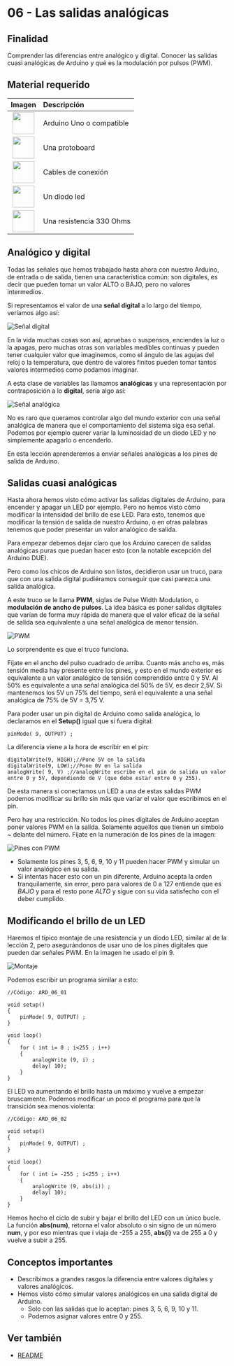 # 06 - Las salidas analógicas

[img1]: ./../imatges/ard/ard_06_01.png "Señal digital"
[img2]: ./../imatges/ard/ard_06_02.png "Señal analógica"
[img3]: ./../imatges/ard/ard_06_03.png "PWM"
[img4]: ./../imatges/ard/ard_06_04.png "Salidas con PWM"
[img5]: ./../imatges/ard/ard_06_05.png "Esquema de montaje"

## Finalidad

Comprender las diferencias entre analógico y digital. Conocer las salidas cuasi analógicas de Arduino y qué es la modulación por pulsos (PWM).

## Material requerido

|                                 Imagen                                 | Descripción               |
| :--------------------------------------------------------------------: | :----------------------- |
|   <img src="./../imatges/mat/mat_unor3.png" width="50" height="50">    | Arduino Uno o compatible |
| <img src="./../imatges/mat/mat_protoboard.png" width="50" height="50"> | Una protoboard           |
|   <img src="./../imatges/mat/mat_cables.png" width="50" height="50">   | Cables de conexión       |
|    <img src="./../imatges/mat/mat_led.png" width="50" height="50">     | Un diodo led             |
|  <img src="./../imatges/mat/mat_resis330.png" width="50" height="50">  | Una resistencia 330 Ohms |

## Analógico y digital

Todas las señales que hemos trabajado hasta ahora con nuestro Arduino, de
entrada o de salida, tienen una característica común: son digitales, es
decir que pueden tomar un valor ALTO o BAJO, pero no valores intermedios.

Si representamos el valor de una **señal digital** a lo largo del tiempo,
veríamos algo así:

![Señal digital][img1]

En la vida muchas cosas son así, apruebas o suspensos, enciendes la luz o
la apagas, pero muchas otras son variables medibles continuas y pueden
tener cualquier valor que imaginemos, como el ángulo de las agujas del
reloj o la temperatura, que dentro de valores finitos pueden tomar tantos
valores intermedios como podamos imaginar.

A esta clase de variables las llamamos **analógicas** y una
representación por contraposición a lo **digital**, sería algo así:

![Señal analógica][img2]

No es raro que queramos controlar algo del mundo exterior con una
señal analógica de manera que el comportamiento del sistema siga
esa señal. Podemos por ejemplo querer variar la luminosidad de un
diodo LED y no simplemente apagarlo o encenderlo.

En esta lección aprenderemos a enviar señales analógicas a los pines de salida
de Arduino.

## Salidas cuasi analógicas

Hasta ahora hemos visto cómo activar las salidas digitales de Arduino, para
encender y apagar un LED por ejemplo. Pero no hemos visto cómo modificar la
intensidad del brillo de ese LED. Para esto, tenemos que modificar la
tensión de salida de nuestro Arduino, o en otras palabras tenemos que poder
presentar un valor analógico de salida.

Para empezar debemos dejar claro que los Arduino carecen de salidas
analógicas puras que puedan hacer esto (con la notable excepción del
Arduino DUE).

Pero como los chicos de Arduino son listos, decidieron usar un truco,
para que con una salida digital pudiéramos conseguir que casi parezca una
salida analógica.

A este truco se le llama **PWM**, siglas de Pulse Width Modulation, o
**modulación de ancho de pulsos**. La idea básica es poner salidas
digitales que varían de forma muy rápida de manera que el valor eficaz
de la señal de salida sea equivalente a una señal analógica de menor
tensión.

![PWM][img3]

Lo sorprendente es que el truco funciona.

Fíjate en el ancho del pulso cuadrado de arriba. Cuanto más ancho es,
más tensión media hay presente entre los pines, y esto en el mundo
exterior es equivalente a un valor analógico de tensión comprendido entre 0 y 5V. Al 50% es equivalente a una señal analógica del 50% de 5V, es decir 2,5V. Si mantenemos los 5V un 75% del tiempo, será el equivalente a una señal analógica de 75% de 5V = 3,75 V.

Para poder usar un pin digital de Arduino como salida analógica, lo
declaramos en el **Setup()** igual que si fuera digital:

```Arduino
pinMode( 9, OUTPUT) ;
```

La diferencia viene a la hora de escribir en el pin:

```Arduino
digitalWrite(9, HIGH);//Pone 5V en la salida
digitalWrite(9, LOW);//Pone 0V en la salida
analogWrite( 9, V) ;//analogWrite escribe en el pin de salida un valor entre 0 y 5V, dependiendo de V (que debe estar entre 0 y 255).
```

De esta manera si conectamos un LED a una de estas salidas PWM
podemos modificar su brillo sin más que variar el valor que
escribimos en el pin.

Pero hay una restricción. No todos los pines digitales de Arduino aceptan
poner valores PWM en la salida. Solamente aquellos que tienen un símbolo ~
delante del número. Fíjate en la numeración de los pines de la imagen:

![Pines con PWM][img4]

- Solamente los pines 3, 5, 6, 9, 10 y 11 pueden hacer PWM y simular un valor analógico en su salida.
- Si intentas hacer esto con un pin diferente, Arduino acepta la orden tranquilamente, sin error, pero para valores de 0 a 127 entiende que es _BAJO_ y para el resto pone _ALTO_ y sigue con su vida satisfecho con el deber cumplido.

## Modificando el brillo de un LED

Haremos el típico montaje de una resistencia y un diodo LED, similar al de
la lección 2, pero asegurándonos de usar uno de los pines digitales que pueden
dar señales PWM. En la imagen he usado el pin 9.

![Montaje][img5]

Podemos escribir un programa similar a esto:

```Arduino
//Código: ARD_06_01

void setup()
{
    pinMode( 9, OUTPUT) ;
}

void loop()
{
    for ( int i= 0 ; i<255 ; i++)
    {
        analogWrite (9, i) ;
        delay( 10);
    }
}
```

El LED va aumentando el brillo hasta un máximo y vuelve a empezar
bruscamente. Podemos modificar un poco el programa para que la transición
sea menos violenta:

```Arduino
//Código: ARD_06_02

void setup()
{
    pinMode( 9, OUTPUT) ;
}

void loop()
{
    for ( int i= -255 ; i<255 ; i++)
    {
        analogWrite (9, abs(i)) ;
        delay( 10);
    }
}
```

Hemos hecho el ciclo de subir y bajar el brillo del LED con un único
bucle. La función **abs(num)**, retorna el valor absoluto o sin signo
de un número **num**, y por eso mientras que i viaja de -255 a 255,
**abs(i)** va de 255 a 0 y vuelve a subir a 255.

## Conceptos importantes

- Describimos a grandes rasgos la diferencia entre valores digitales y valores
  analógicos.
- Hemos visto cómo simular valores analógicos en una salida digital de
  Arduino.
  - Solo con las salidas que lo aceptan: pines 3, 5, 6, 9, 10 y 11.
  - Podemos asignar valores entre 0 y 255.

## Ver también

- [README](../README.md)
